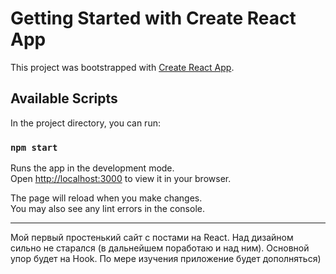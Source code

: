 # Getting Started with Create React App

This project was bootstrapped with [Create React App](https://github.com/facebook/create-react-app).

## Available Scripts

In the project directory, you can run:

### `npm start`

Runs the app in the development mode.\
Open [http://localhost:3000](http://localhost:3000) to view it in your browser.

The page will reload when you make changes.\
You may also see any lint errors in the console.

-----------------------------------------------------------

Мой первый простенький сайт с постами на React. Над дизайном сильно не старался (в дальнейшем поработаю и над ним). Основной упор будет на Hook. По мере изучения приложение будет дополняться)


